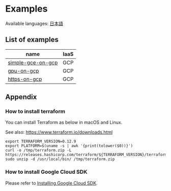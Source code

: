 # Examples

Available languages: [日本語](README.ja.md)

## List of examples

| name                                   | IaaS |
| -------------------------------------- | ---- |
| [simple-gce-on-gcp](simple-gce-on-gcp) | GCP  |
| [gpu-on-gcp](gpu-on-gcp)               | GCP  |
| [https-on-gcp](https-on-gcp)           | GCP  |

## Appendix

### How to install terraform

You can install Terraform as below in macOS and Linux.

See also: https://www.terraform.io/downloads.html

```shellsession
export TERRAFORM_VERSION=0.12.9
export PLATFORM=$(uname -s | awk '{print(tolower($0))}')
curl -o /tmp/terraform.zip -L https://releases.hashicorp.com/terraform/${TERRAFORM_VERSION}/terraform_${TERRAFORM_VERSION}_${PLATFORM}_amd64.zip
sudo unzip -d /usr/local/bin/ /tmp/terraform.zip
```

### How to install Google Cloud SDK

Please refer to [Installing Google Cloud SDK](https://cloud.google.com/sdk/install).
